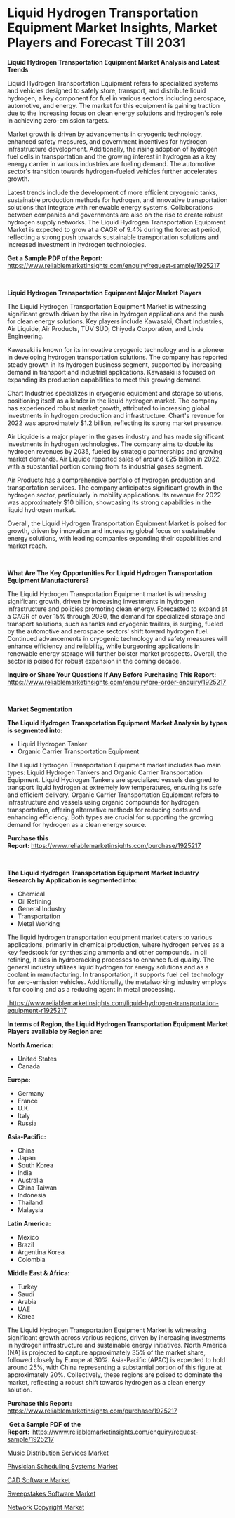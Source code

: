 <p><h1>Liquid Hydrogen Transportation Equipment Market Insights, Market Players and Forecast Till 2031</h1></p><p><strong>Liquid Hydrogen Transportation Equipment Market Analysis and Latest Trends</strong></p>
<p><p>Liquid Hydrogen Transportation Equipment refers to specialized systems and vehicles designed to safely store, transport, and distribute liquid hydrogen, a key component for fuel in various sectors including aerospace, automotive, and energy. The market for this equipment is gaining traction due to the increasing focus on clean energy solutions and hydrogen's role in achieving zero-emission targets.</p><p>Market growth is driven by advancements in cryogenic technology, enhanced safety measures, and government incentives for hydrogen infrastructure development. Additionally, the rising adoption of hydrogen fuel cells in transportation and the growing interest in hydrogen as a key energy carrier in various industries are fueling demand. The automotive sector's transition towards hydrogen-fueled vehicles further accelerates growth.</p><p>Latest trends include the development of more efficient cryogenic tanks, sustainable production methods for hydrogen, and innovative transportation solutions that integrate with renewable energy systems. Collaborations between companies and governments are also on the rise to create robust hydrogen supply networks. The Liquid Hydrogen Transportation Equipment Market is expected to grow at a CAGR of 9.4% during the forecast period, reflecting a strong push towards sustainable transportation solutions and increased investment in hydrogen technologies.</p></p>
<p><strong>Get a Sample PDF of the Report:&nbsp;</strong> <a href="https://www.reliablemarketinsights.com/enquiry/request-sample/1925217?utm_campaign=1579&utm_medium=2&utm_source=Github&utm_content=ia&utm_term=24102024&utm_id=liquid-hydrogen-transportation-equipment">https://www.reliablemarketinsights.com/enquiry/request-sample/1925217</a></p>
<p>&nbsp;</p>
<p><strong>Liquid Hydrogen Transportation Equipment Major Market Players</strong></p>
<p><p>The Liquid Hydrogen Transportation Equipment Market is witnessing significant growth driven by the rise in hydrogen applications and the push for clean energy solutions. Key players include Kawasaki, Chart Industries, Air Liquide, Air Products, TÜV SÜD, Chiyoda Corporation, and Linde Engineering.</p><p>Kawasaki is known for its innovative cryogenic technology and is a pioneer in developing hydrogen transportation solutions. The company has reported steady growth in its hydrogen business segment, supported by increasing demand in transport and industrial applications. Kawasaki is focused on expanding its production capabilities to meet this growing demand.</p><p>Chart Industries specializes in cryogenic equipment and storage solutions, positioning itself as a leader in the liquid hydrogen market. The company has experienced robust market growth, attributed to increasing global investments in hydrogen production and infrastructure. Chart's revenue for 2022 was approximately $1.2 billion, reflecting its strong market presence.</p><p>Air Liquide is a major player in the gases industry and has made significant investments in hydrogen technologies. The company aims to double its hydrogen revenues by 2035, fueled by strategic partnerships and growing market demands. Air Liquide reported sales of around €25 billion in 2022, with a substantial portion coming from its industrial gases segment.</p><p>Air Products has a comprehensive portfolio of hydrogen production and transportation services. The company anticipates significant growth in the hydrogen sector, particularly in mobility applications. Its revenue for 2022 was approximately $10 billion, showcasing its strong capabilities in the liquid hydrogen market.</p><p>Overall, the Liquid Hydrogen Transportation Equipment Market is poised for growth, driven by innovation and increasing global focus on sustainable energy solutions, with leading companies expanding their capabilities and market reach.</p></p>
<p>&nbsp;</p>
<p><strong>What Are The Key Opportunities For Liquid Hydrogen Transportation Equipment Manufacturers?</strong></p>
<p><p>The Liquid Hydrogen Transportation Equipment market is witnessing significant growth, driven by increasing investments in hydrogen infrastructure and policies promoting clean energy. Forecasted to expand at a CAGR of over 15% through 2030, the demand for specialized storage and transport solutions, such as tanks and cryogenic trailers, is surging, fueled by the automotive and aerospace sectors' shift toward hydrogen fuel. Continued advancements in cryogenic technology and safety measures will enhance efficiency and reliability, while burgeoning applications in renewable energy storage will further bolster market prospects. Overall, the sector is poised for robust expansion in the coming decade.</p></p>
<p><strong>Inquire or Share Your Questions If Any Before Purchasing This Report:</strong> <a href="https://www.reliablemarketinsights.com/enquiry/pre-order-enquiry/1925217?utm_campaign=1579&utm_medium=2&utm_source=Github&utm_content=ia&utm_term=24102024&utm_id=liquid-hydrogen-transportation-equipment">https://www.reliablemarketinsights.com/enquiry/pre-order-enquiry/1925217</a></p>
<p>&nbsp;</p>
<p><strong>Market Segmentation</strong></p>
<p><strong>The Liquid Hydrogen Transportation Equipment Market Analysis by types is segmented into:</strong></p>
<p><ul><li>Liquid Hydrogen Tanker</li><li>Organic Carrier Transportation Equipment</li></ul></p>
<p><p>The Liquid Hydrogen Transportation Equipment market includes two main types: Liquid Hydrogen Tankers and Organic Carrier Transportation Equipment. Liquid Hydrogen Tankers are specialized vessels designed to transport liquid hydrogen at extremely low temperatures, ensuring its safe and efficient delivery. Organic Carrier Transportation Equipment refers to infrastructure and vessels using organic compounds for hydrogen transportation, offering alternative methods for reducing costs and enhancing efficiency. Both types are crucial for supporting the growing demand for hydrogen as a clean energy source.</p></p>
<p><strong>Purchase this Report:&nbsp;</strong><a href="https://www.reliablemarketinsights.com/purchase/1925217?utm_campaign=1579&utm_medium=2&utm_source=Github&utm_content=ia&utm_term=24102024&utm_id=liquid-hydrogen-transportation-equipment">https://www.reliablemarketinsights.com/purchase/1925217</a></p>
<p>&nbsp;</p>
<p><strong>The Liquid Hydrogen Transportation Equipment Market Industry Research by Application is segmented into:</strong></p>
<p><ul><li>Chemical</li><li>Oil Refining</li><li>General Industry</li><li>Transportation</li><li>Metal Working</li></ul></p>
<p><p>The liquid hydrogen transportation equipment market caters to various applications, primarily in chemical production, where hydrogen serves as a key feedstock for synthesizing ammonia and other compounds. In oil refining, it aids in hydrocracking processes to enhance fuel quality. The general industry utilizes liquid hydrogen for energy solutions and as a coolant in manufacturing. In transportation, it supports fuel cell technology for zero-emission vehicles. Additionally, the metalworking industry employs it for cooling and as a reducing agent in metal processing.</p></p>
<p><a href="https://www.reliablemarketinsights.com/liquid-hydrogen-transportation-equipment-r1925217?utm_campaign=1579&utm_medium=2&utm_source=Github&utm_content=ia&utm_term=24102024&utm_id=liquid-hydrogen-transportation-equipment">&nbsp;https://www.reliablemarketinsights.com/liquid-hydrogen-transportation-equipment-r1925217</a></p>
<p><strong>In terms of Region, the Liquid Hydrogen Transportation Equipment Market Players available by Region are:</strong></p>
<p>
    <p> <strong> North America: </strong>
        <ul>
            <li>United States</li>
            <li>Canada</li>
        </ul>
        </p> 
    <p> <strong> Europe: </strong>
        <ul>
            <li>Germany</li>
            <li>France</li>
            <li>U.K.</li>
            <li>Italy</li>
            <li>Russia</li>
        </ul>
        </p> 
    <p> <strong> Asia-Pacific: </strong>
        <ul>
            <li>China</li>
            <li>Japan</li>
            <li>South Korea</li>
            <li>India</li>
            <li>Australia</li>
            <li>China Taiwan</li>
            <li>Indonesia</li>
            <li>Thailand</li>
            <li>Malaysia</li>
        </ul>
        </p> 
    <p> <strong> Latin America: </strong>
        <ul>
            <li>Mexico</li>
            <li>Brazil</li>
            <li>Argentina Korea</li>
            <li>Colombia</li>
        </ul>
        </p> 
    <p> <strong> Middle East & Africa: </strong>
        <ul>
            <li>Turkey</li>
            <li>Saudi</li>
            <li>Arabia</li>
            <li>UAE</li>
            <li>Korea</li>
        </ul>
    </p>
    </p>
<p><p>The Liquid Hydrogen Transportation Equipment Market is witnessing significant growth across various regions, driven by increasing investments in hydrogen infrastructure and sustainable energy initiatives. North America (NA) is projected to capture approximately 35% of the market share, followed closely by Europe at 30%. Asia-Pacific (APAC) is expected to hold around 25%, with China representing a substantial portion of this figure at approximately 20%. Collectively, these regions are poised to dominate the market, reflecting a robust shift towards hydrogen as a clean energy solution.</p></p>
<p><strong>Purchase this Report: </strong><a href="https://www.reliablemarketinsights.com/purchase/1925217?utm_campaign=1579&utm_medium=2&utm_source=Github&utm_content=ia&utm_term=24102024&utm_id=liquid-hydrogen-transportation-equipment">https://www.reliablemarketinsights.com/purchase/1925217</a></p>
<p>&nbsp;<strong>Get a Sample PDF of the Report:&nbsp;&nbsp;</strong><a href="https://www.reliablemarketinsights.com/enquiry/request-sample/1925217?utm_campaign=1579&utm_medium=2&utm_source=Github&utm_content=ia&utm_term=24102024&utm_id=liquid-hydrogen-transportation-equipment">https://www.reliablemarketinsights.com/enquiry/request-sample/1925217</a></p>
<p><strong></strong></p>
<p><p><a href="https://www.linkedin.com/pulse/future-innovation-global-music-distribution-services-market-growth-ksqwf?utm_campaign=1579&utm_medium=2&utm_source=Github&utm_content=ia&utm_term=24102024&utm_id=liquid-hydrogen-transportation-equipment">Music Distribution Services Market</a></p><p><a href="https://www.linkedin.com/pulse/physician-scheduling-systems-market-size-growth-trends-statistics-mdz4e?utm_campaign=1579&utm_medium=2&utm_source=Github&utm_content=ia&utm_term=24102024&utm_id=liquid-hydrogen-transportation-equipment">Physician Scheduling Systems Market</a></p><p><a href="https://www.linkedin.com/pulse/cad-software-market-innovations-trends-comprehensive-study-2024-2031-zjiae?utm_campaign=1579&utm_medium=2&utm_source=Github&utm_content=ia&utm_term=24102024&utm_id=liquid-hydrogen-transportation-equipment">CAD Software Market</a></p><p><a href="https://www.linkedin.com/pulse/global-sweepstakes-software-market-share-growth-opportunities-vvjxf?utm_campaign=1579&utm_medium=2&utm_source=Github&utm_content=ia&utm_term=24102024&utm_id=liquid-hydrogen-transportation-equipment">Sweepstakes Software Market</a></p><p><a href="https://www.linkedin.com/pulse/network-copyright-industry-sector-new-technologies-market-kw76f?utm_campaign=1579&utm_medium=2&utm_source=Github&utm_content=ia&utm_term=24102024&utm_id=liquid-hydrogen-transportation-equipment">Network Copyright Market</a></p></p>